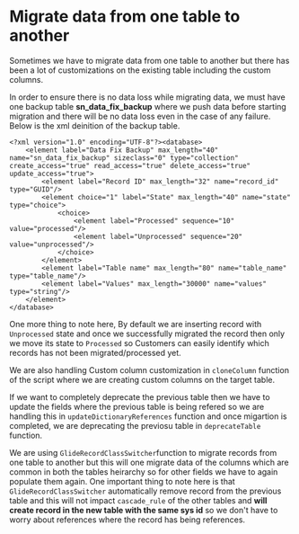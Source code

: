 # Migrate data from one table to another

Sometimes we have to migrate data from one table to another but there has been a lot of customizations on the existing table including the custom columns.

In order to ensure there is no data loss while migrating data, we must have one backup table **sn_data_fix_backup** where we push data before starting migration and there will be no data loss even in the case of any failure. Below is the xml deinition of the backup table.

```
<?xml version="1.0" encoding="UTF-8"?><database>
    <element label="Data Fix Backup" max_length="40" name="sn_data_fix_backup" sizeclass="0" type="collection" create_access="true" read_access="true" delete_access="true" update_access="true">
        <element label="Record ID" max_length="32" name="record_id" type="GUID"/>
        <element choice="1" label="State" max_length="40" name="state" type="choice">
            <choice>
                <element label="Processed" sequence="10" value="processed"/>
                <element label="Unprocessed" sequence="20" value="unprocessed"/>
            </choice>
        </element>
        <element label="Table name" max_length="80" name="table_name" type="table_name"/>
        <element label="Values" max_length="30000" name="values" type="string"/>
    </element>
</database>
```

One more thing to note here, By default we are inserting record with `Unprocessed` state and once we successfully migrated the record then only we move its state to `Processed` so Customers can easily identify which records has not been migrated/processed yet.

We are also handling Custom column customization in `cloneColumn` function of the script where we are creating custom columns on the target table.

If we want to completely deprecate the previous table then we have to update the fields where the previous table is being refered so we are handling this in `updateDictionaryReferences` function and once migartion is completed, we are deprecating the previosu table in `deprecateTable` function.

We are using `GlideRecordClassSwitcher`function to migrate records from one table to another but this will one migrate data of the columns which are common in both the tables heirarchy so for other fields we have to again populate them again. One important thing to note here is that `GlideRecordClassSwitcher` automatically remove record from the previous table and this will not impact `cascade_rule` of the other tables and **will create record in the new table with the same sys id** so we don't have to worry about references where the record has being references.
